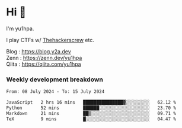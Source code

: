 # Hi 👋

I'm yu1hpa.

I play CTFs w/ [Thehackerscrew](https://www.thehackerscrew.team/) etc.

Blog : https://blog.y2a.dev  
Zenn : https://zenn.dev/yu1hpa  
Qiita : https://qiita.com/yu1hpa  

### Weekly development breakdown

<!--START_SECTION:waka-->

```txt
From: 08 July 2024 - To: 15 July 2024

JavaScript   2 hrs 16 mins   ███████████████▓░░░░░░░░░   62.12 %
Python       52 mins         ██████░░░░░░░░░░░░░░░░░░░   23.70 %
Markdown     21 mins         ██▒░░░░░░░░░░░░░░░░░░░░░░   09.71 %
TeX          9 mins          █░░░░░░░░░░░░░░░░░░░░░░░░   04.47 %
```

<!--END_SECTION:waka-->


